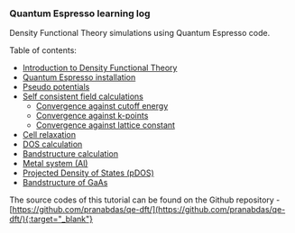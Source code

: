 ### Quantum Espresso learning log 
Density Functional Theory simulations using Quantum Espresso code. 

Table of contents:  

+ [Introduction to Density Functional Theory](dft.md) 
+ [Quantum Espresso installation](install.md) 
+ [Pseudo potentials](pseudo.md) 
+ [Self consistent field calculations](scf/scf.md) 
    - [Convergence against cutoff energy](scf/ecutoff.md)
    - [Convergence against k-points](scf/kpoints.md) 
    - [Convergence against lattice constant](scf/alat.md) 
+ [Cell relaxation](relax.md) 
+ [DOS calculation](dos.md) 
+ [Bandstructure calculation](band.md) 
+ [Metal system (Al)](al/al.md) 
+ [Projected Density of States (pDOS)](al/proj.md) 
+ [Bandstructure of GaAs](GaAs/GaAs.md) 

The source codes of this tutorial can be found on the Github repository - [https://github.com/pranabdas/qe-dft/](https://github.com/pranabdas/qe-dft/){:target="_blank"}
